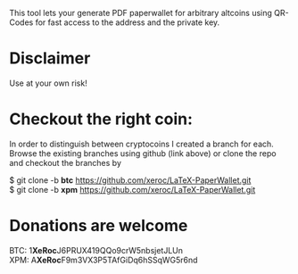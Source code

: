 This tool lets your generate PDF paperwallet for arbitrary altcoins
using QR-Codes for fast access to the address and the private key.

# Disclaimer #
Use at your own risk!

# Checkout the right coin: #
In order to distinguish between cryptocoins I created a branch for each.
Browse the existing branches using github (link above) or clone the repo and
checkout the branches by

$ git clone -b **btc** https://github.com/xeroc/LaTeX-PaperWallet.git  
$ git clone -b **xpm** https://github.com/xeroc/LaTeX-PaperWallet.git

# Donations are welcome #
BTC: 1**XeRoc**J6PRUX419QQo9crW5nbsjetJLUn  
XPM:	A**XeRoc**F9m3VX3P5TAfGiDq6hSSqWG5r6nd
